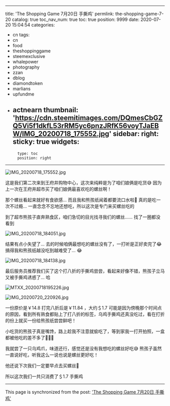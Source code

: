 
---
title: 'The Shopping Game 7月20日 手撕鸡'
permlink: the-shopping-game-7-20
catalog: true
toc_nav_num: true
toc: true
position: 9999
date: 2020-07-20 15:04:54
categories:
- cn
tags:
- cn
- food
- theshoppinggame
- steemexclusive
- whalepower
- photography
- zzan
- dblog
- diamondtoken
- marlians
- upfundme
- actnearn
thumbnail: 'https://cdn.steemitimages.com/DQmesCbGZQ5Vi5f1dkfL53rRM5yc6pnzJRfK56voyTJaEBW/IMG_20200718_175552.jpg'
sidebar:
    right:
        sticky: true
widgets:
    -
        type: toc
        position: right
---


![IMG_20200718_175552.jpg](https://cdn.steemitimages.com/DQmesCbGZQ5Vi5f1dkfL53rRM5yc6pnzJRfK56voyTJaEBW/IMG_20200718_175552.jpg)



这是我们第二次来到王府井购物中心，这次来纯粹是为了咱们娘俩是吃货😅 因为上一次在王府井超市买了咱们娘俩最喜欢吃的螺丝啊！


那个螺丝看起来就好有食欲感... 而且我和熊孩纸闻着都要流口水啦🤤 真的是吃一次不过瘾... 一直念念不忘地还想吃，所以这次是专门来买螺丝吃的


到了超市熊孩子直奔熟食区，咱们急切的目光找寻我们的螺丝...... 找了一圈都没看到


![IMG_20200718_184051.jpg](https://cdn.steemitimages.com/DQmdLYJvCKWGSV6mTCnCvd73Qbxd6g4jNofHSQuKY2noPGR/IMG_20200718_184051.jpg)


结果有点小失望了... 去的时候咱俩最想吃的螺丝没有了，一打听是正好卖完了😂 搞得我和熊孩纸越没吃到越难受了... 😂


![IMG_20200718_184138.jpg](https://cdn.steemitimages.com/DQmTnCjcu979F4oqdP7To2xGSMtz6Hh915E6cnMDuwaUsRw/IMG_20200718_184138.jpg)


最后服务员推荐我们买了这个打八折的手撕鸡尝尝，看起来好像不错，熊孩子立马又被手撕鸡诱惑了... 哈

![MTXX_20200718195226.jpg](https://cdn.steemitimages.com/DQmQCHCNZLpZJcnMHsVgg2NKVCbGee86kytFAGkfF6Rer1Q/MTXX_20200718195226.jpg)

![IMG_20200720_220926.jpg](https://cdn.steemitimages.com/DQmXDayHRiLdwd7BdagKHoytMRPSwos8E2LQpypudPT3wdk/IMG_20200720_220926.jpg)

一份原价是￥14.8 打完八折后是￥11.84 ，大约＄1.7 可能是因为傍晚那个时间点的原因，看到所有熟食都贴上了打八折的标签，乌鸡手撕鸡还真没吃过，看在打折的份上就买一份给熊孩纸尝尝鲜吧！


小吃货的熊孩子真是嘴馋，路上趁我不注意就偷吃了，等到家我一打开拍照，一盒都被他吃的差不多了🤣🤣🤣 


我就尝了一只乌鸡爪，味道还行，感觉还是没有我想吃的螺丝好吃😅 熊孩子虽然一直说好吃，听我这么一说也说是螺丝更好吃！


他还说下次我们一定要早点去买螺丝😬

所以这次我们一共只消费了＄1.7 手撕鸡

- - -

This page is synchronized from the post: ['The Shopping Game 7月20日 手撕鸡'](https://steemit.com/@annepink/the-shopping-game-7-20)
